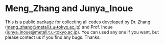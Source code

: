 # Meng_Zhang and Junya_Inoue
This is a public package for collecting all codes developed by Dr. Zhang (meng_zhang@metall.t.u-tokyo.ac.jp) and Prof. Inoue (junya_inoue@metall.t.u-tokyo.ac.jp). 
You can used any one if you want, but please contect us if you find any bugs. Thanks.
